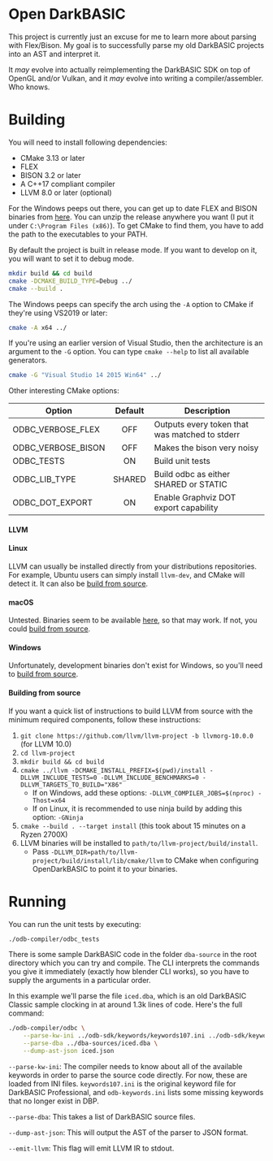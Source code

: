 Open DarkBASIC
==============

This project is currently just an excuse for me to learn more about parsing with Flex/Bison. My goal is to successfully parse my old DarkBASIC projects into an AST and interpret it.

It *may* evolve into actually reimplementing the DarkBASIC SDK on top of OpenGL and/or Vulkan, and it *may* evolve into writing a compiler/assembler. Who knows.

Building
========

You will need to install following dependencies:
  + CMake 3.13 or later
  + FLEX
  + BISON 3.2 or later
  + A C++17 compliant compiler
  + LLVM 8.0 or later (optional)

For the Windows peeps out there, you can get up to date FLEX and BISON binaries from [here](https://github.com/lexxmark/winflexbison). You can unzip the release anywhere you want (I put it under ```C:\Program Files (x86)```). To get CMake to find them, you have to add the path to the executables to your PATH.

By default the project is built in release mode. If you want to develop on it, you will want to set it to debug mode.

```sh
mkdir build && cd build
cmake -DCMAKE_BUILD_TYPE=Debug ../
cmake --build .
```

The Windows peeps can specify the arch using the ```-A``` option to CMake if they're using VS2019 or later:
```sh
cmake -A x64 ../
```

If you're using an earlier version of Visual Studio, then the architecture is an argument to the ```-G``` option. You can type ```cmake --help``` to list all available generators.
```sh
cmake -G "Visual Studio 14 2015 Win64" ../
```

Other interesting CMake options:

| Option             | Default | Description                                    |
| ------------------ |:-------:| ---------------------------------------------- |
| ODBC_VERBOSE_FLEX  | OFF     | Outputs every token that was matched to stderr |
| ODBC_VERBOSE_BISON | OFF     | Makes the bison very noisy                     |
| ODBC_TESTS         | ON      | Build unit tests                               |
| ODBC_LIB_TYPE      | SHARED  | Build odbc as either SHARED or STATIC          |
| ODBC_DOT_EXPORT    | ON      | Enable Graphviz DOT export capability          |

#### LLVM

#### Linux

LLVM can usually be installed directly from your distributions repositories. For example, Ubuntu users can simply install `llvm-dev`, and CMake will detect it.
It can also be [build from source](#building-from-source).

#### macOS

Untested. Binaries seem to be available [here](https://github.com/llvm/llvm-project/releases/tag/llvmorg-10.0.0), so that may work. If not, you could [build from source](#building-from-source).

#### Windows

Unfortunately, development binaries don't exist for Windows, so you'll need to [build from source](#building-from-source).

#### Building from source
If you want a quick list of instructions to build LLVM from source with the minimum required components, follow these instructions:

1. `git clone https://github.com/llvm/llvm-project -b llvmorg-10.0.0` (for LLVM 10.0)
1. `cd llvm-project`
1. `mkdir build && cd build`
1. `cmake ../llvm -DCMAKE_INSTALL_PREFIX=$(pwd)/install -DLLVM_INCLUDE_TESTS=0 -DLLVM_INCLUDE_BENCHMARKS=0 -DLLVM_TARGETS_TO_BUILD="X86"`
    * If on Windows, add these options: `-DLLVM_COMPILER_JOBS=$(nproc) -Thost=x64`
    * If on Linux, it is recommended to use ninja build by adding this option: `-GNinja`
1. `cmake --build . --target install` (this took about 15 minutes on a Ryzen 2700X)
1. LLVM binaries will be installed to `path/to/llvm-project/build/install`.
    * Pass `-DLLVM_DIR=path/to/llvm-project/build/install/lib/cmake/llvm` to CMake when configuring OpenDarkBASIC to point it to your binaries.

Running
=======

You can run the unit tests by executing:
```sh
./odb-compiler/odbc_tests
```

There is some sample DarkBASIC code in the folder ```dba-source``` in the root directory which you can try and compile. The CLI interprets the commands you give it immediately (exactly how blender CLI works), so you have to supply the arguments in a particular order.

In this example we'll parse the file ```iced.dba```, which is an old DarkBASIC Classic sample clocking in at around 1.3k lines of code. Here's the full command:

```sh
./odb-compiler/odbc \
    --parse-kw-ini ../odb-sdk/keywords/keywords107.ini ../odb-sdk/keywords/odb-keywords.ini \
    --parse-dba ../dba-sources/iced.dba \
    --dump-ast-json iced.json
```

```--parse-kw-ini```: The compiler needs to know about all of the available keywords in order to parse the source code directly. For now, these are loaded from INI files. ```keywords107.ini``` is the original keyword file for DarkBASIC Professional, and ```odb-keywords.ini``` lists some missing keywords that no longer exist in DBP.

```--parse-dba```: This takes a list of DarkBASIC source files.

```--dump-ast-json```: This will output the AST of the parser to JSON format.

```--emit-llvm```: This flag will emit LLVM IR to stdout.

